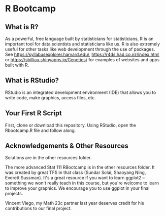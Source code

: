 # R Bootcamp

## What is R?

As a powerful, free language built by statisticians for statisticians, R is an important tool for data scientists and statisticians like us. R is also extremely useful for other tasks like web development through the use of packages. See https://syllabusexplorer.harvard.edu/, https://r4ds.had.co.nz/index.html or https://sbilliau.shinyapps.io/Genetics/ for examples of websites and apps built with R.

## What is RStudio?

RStudio is an integrated development environment (IDE) that allows you to write code, make graphics, access files, etc. 

## Your First R Script
First, clone or download this repository. Using RStudio, open the Rbootcamp.R file and follow along. 

## Acknowledgements & Other Resources
Solutions are in the other resources folder. 

The more advanced Stat 111 RBootcamp is in the other resources folder. It was created by great TFS in that class (Sundar Solai, Shaoyang Ning, Everett Sussman). It's a great resource if you want to learn ggplot2 – something we won't really teach in this course, but you're welcome to learn to improve your graphics. We encourage you to use ggplot in your final projects. 

Vincent Viego, my Math 23c partner last year deserves credit for his contributions to our final project.


